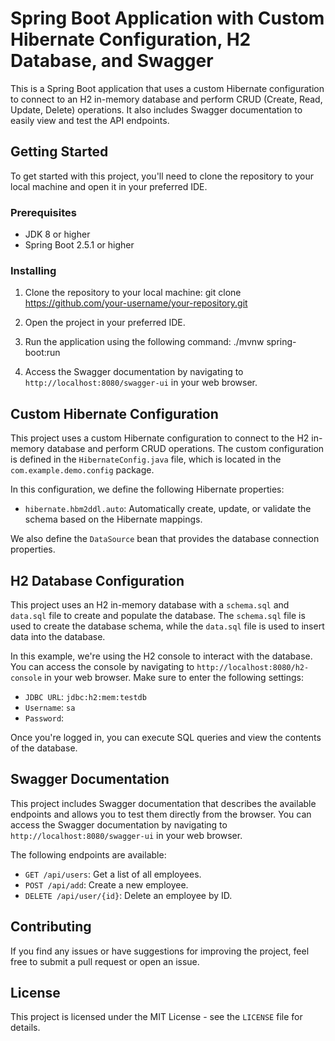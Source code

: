 # Spring Boot Application with Custom Hibernate Configuration, H2 Database, and Swagger

This is a Spring Boot application that uses a custom Hibernate configuration to connect to an H2 in-memory database and perform CRUD (Create, Read, Update, Delete) operations. It also includes Swagger documentation to easily view and test the API endpoints.

## Getting Started

To get started with this project, you'll need to clone the repository to your local machine and open it in your preferred IDE.

### Prerequisites

- JDK 8 or higher
- Spring Boot 2.5.1 or higher

### Installing
1. Clone the repository to your local machine:
git clone https://github.com/your-username/your-repository.git

2. Open the project in your preferred IDE.

3. Run the application using the following command:
./mvnw spring-boot:run

4. Access the Swagger documentation by navigating to `http://localhost:8080/swagger-ui` in your web browser.

## Custom Hibernate Configuration

This project uses a custom Hibernate configuration to connect to the H2 in-memory database and perform CRUD operations. The custom configuration is defined in the `HibernateConfig.java` file, which is located in the `com.example.demo.config` package.

In this configuration, we define the following Hibernate properties:

- `hibernate.hbm2ddl.auto`: Automatically create, update, or validate the schema based on the Hibernate mappings.

We also define the `DataSource` bean that provides the database connection properties.

## H2 Database Configuration

This project uses an H2 in-memory database with a `schema.sql` and `data.sql` file to create and populate the database. The `schema.sql` file is used to create the database schema, while the `data.sql` file is used to insert data into the database.

In this example, we're using the H2 console to interact with the database. You can access the console by navigating to `http://localhost:8080/h2-console` in your web browser. Make sure to enter the following settings:

- `JDBC URL`: `jdbc:h2:mem:testdb`
- `Username`: `sa`
- `Password`:

Once you're logged in, you can execute SQL queries and view the contents of the database.

## Swagger Documentation

This project includes Swagger documentation that describes the available endpoints and allows you to test them directly from the browser. You can access the Swagger documentation by navigating to `http://localhost:8080/swagger-ui` in your web browser.

The following endpoints are available:

- `GET /api/users`: Get a list of all employees.
- `POST /api/add`: Create a new employee.
- `DELETE /api/user/{id}`: Delete an employee by ID.

## Contributing

If you find any issues or have suggestions for improving the project, feel free to submit a pull request or open an issue.

## License

This project is licensed under the MIT License - see the `LICENSE` file for details.
